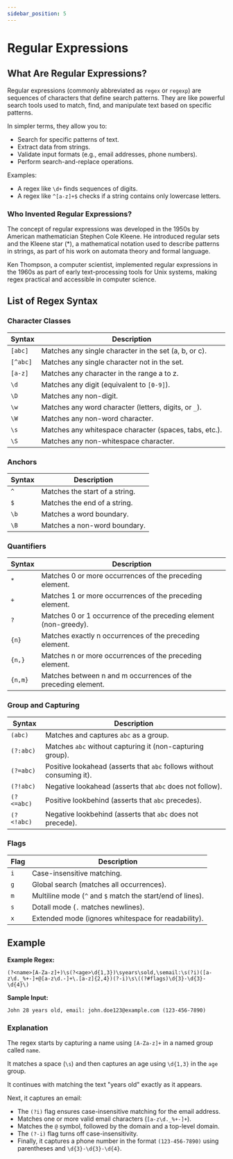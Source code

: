 ```yaml
---
sidebar_position: 5
---
```


# Regular Expressions

## What Are Regular Expressions?

Regular expressions (commonly abbreviated as `regex` or `regexp`) are sequences of characters that define search patterns. They are like powerful search tools used to match, find, and manipulate text based on specific patterns.

In simpler terms, they allow you to:
- Search for specific patterns of text.
- Extract data from strings.
- Validate input formats (e.g., email addresses, phone numbers).
- Perform search-and-replace operations.

Examples:
- A regex like `\d+` finds sequences of digits.
- A regex like `^[a-z]+$` checks if a string contains only lowercase letters.

### Who Invented Regular Expressions?

The concept of regular expressions was developed in the 1950s by American mathematician Stephen Cole Kleene. He introduced regular sets and the Kleene star (*), a mathematical notation used to describe patterns in strings, as part of his work on automata theory and formal language.

Ken Thompson, a computer scientist, implemented regular expressions in the 1960s as part of early text-processing tools for Unix systems, making regex practical and accessible in computer science.

## List of Regex Syntax

### Character Classes

| Syntax  | Description                                                   |
|---------|---------------------------------------------------------------|
| `[abc]` | Matches any single character in the set (a, b, or c).         |
| `[^abc]`| Matches any single character not in the set.                  |
| `[a-z]` | Matches any character in the range a to z.                    |
| `\d`    | Matches any digit (equivalent to `[0-9]`).                    |
| `\D`    | Matches any non-digit.                                        |
| `\w`    | Matches any word character (letters, digits, or `_`).         |
| `\W`    | Matches any non-word character.                               |
| `\s`    | Matches any whitespace character (spaces, tabs, etc.).        |
| `\S`    | Matches any non-whitespace character.                         |

### Anchors

| Syntax  | Description                             |
|---------|-----------------------------------------|
| `^`     | Matches the start of a string.          |
| `$`     | Matches the end of a string.            |
| `\b`    | Matches a word boundary.                |
| `\B`    | Matches a non-word boundary.            |

### Quantifiers

| Syntax     | Description                                                      |
|------------|------------------------------------------------------------------|
| `*`        | Matches 0 or more occurrences of the preceding element.          |
| `+`        | Matches 1 or more occurrences of the preceding element.          |
| `?`        | Matches 0 or 1 occurrence of the preceding element (non-greedy). |
| `{n}`      | Matches exactly n occurrences of the preceding element.          |
| `{n,}`     | Matches n or more occurrences of the preceding element.          |
| `{n,m}`    | Matches between n and m occurrences of the preceding element.    |

### Group and Capturing

| Syntax      | Description                                                           |
|-------------|-----------------------------------------------------------------------|
| `(abc)`     | Matches and captures `abc` as a group.                                |
| `(?:abc)`   | Matches `abc` without capturing it (non-capturing group).             |
| `(?=abc)`   | Positive lookahead (asserts that `abc` follows without consuming it). |
| `(?!abc)`   | Negative lookahead (asserts that `abc` does not follow).              |
| `(?<=abc)`  | Positive lookbehind (asserts that `abc` precedes).                    |
| `(?<!abc)`  | Negative lookbehind (asserts that `abc` does not precede).            |

### Flags

| Flag | Description                                              |
|------|----------------------------------------------------------|
| `i`  | Case-insensitive matching.                               |
| `g`  | Global search (matches all occurrences).                 |
| `m`  | Multiline mode (`^` and `$` match the start/end of lines).|
| `s`  | Dotall mode (`.` matches newlines).                      |
| `x`  | Extended mode (ignores whitespace for readability).      |

## Example

**Example Regex:**
```regex
(?<name>[A-Za-z]+)\s(?<age>\d{1,3})\syears\sold,\semail:\s(?i)([a-z\d._%+-]+@[a-z\d.-]+\.[a-z]{2,4})(?-i)\s\((?#flags)\d{3}-\d{3}-\d{4}\)
```

**Sample Input:**
```plaintext
John 28 years old, email: john.doe123@example.com (123-456-7890)
```

### Explanation

The regex starts by capturing a name using `[A-Za-z]+` in a named group called `name`.

It matches a space (`\s`) and then captures an age using `\d{1,3}` in the `age` group.

It continues with matching the text "years old" exactly as it appears.

Next, it captures an email:
- The `(?i)` flag ensures case-insensitive matching for the email address.
- Matches one or more valid email characters (`[a-z\d._%+-]+`).
- Matches the `@` symbol, followed by the domain and a top-level domain.
- The `(?-i)` flag turns off case-insensitivity.
- Finally, it captures a phone number in the format `(123-456-7890)` using parentheses and `\d{3}-\d{3}-\d{4}`.